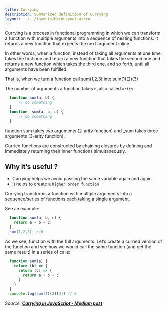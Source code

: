 ```yaml
---
title: Currying
description: Summarized definition of Currying
layout: ../../layouts/MainLayout.astro
---
```


Currying is a process in functional programming in which we can transform a function with multiple arguments into a sequence of nesting functions. It returns a new function that expects the next argument inline.

In other words, when a function, instead of taking all arguments at one time, takes the first one and return a new function that takes the second one and returns a new function which takes the third one, and so forth, until all arguments have been fulfilled.

That is, when we turn a function call sum(1,2,3) into sum(1)(2)(3)

The number of arguments a function takes is also called `arity`.

```js
  function sum(a, b) {
      // do something
  }
  function _sum(a, b, c) {
      // do something
  }
```

function sum takes two arguments (2-arity function) and _sum takes three arguments (3-arity function).

Curried functions are constructed by chaining closures by defining and immediately returning their inner functions simultaneously.

## Why it’s useful ?

* Currying helps we avoid passing the same variable again and again.
* It helps to create a `higher order function`

Currying transforms a function with multiple arguments into a sequence/series of functions each taking a single argument.

See an example:

```js
  function sum(a, b, c) {
    return a + b + c;
  }
  sum(1,2,3); //6
```

As we see, function with the full arguments. Let’s create a curried version of the function and see how we would call the same function (and get the same result) in a series of calls:

```js
  function sum(a) {
    return (b) => {
      return (c) => {
        return a + b + c
      }
    }
  }
  console.log(sum(1)(2)(3)) // 6
```

_Source: [**Currying in JavaScript - Medium post**](https://medium.com/swlh/currying-in-javascript-bbe4ddedf86b)_

